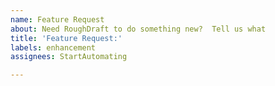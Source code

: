 ```yaml
---
name: Feature Request
about: Need RoughDraft to do something new?  Tell us what
title: 'Feature Request:'
labels: enhancement
assignees: StartAutomating

---
```



